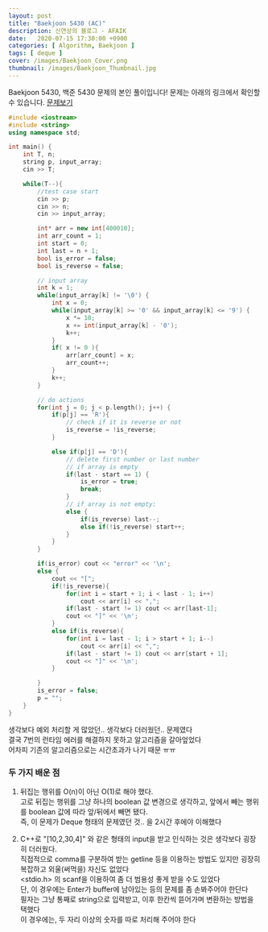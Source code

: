 ```yaml
---
layout: post
title: "Baekjoon 5430 (AC)"
description: 신연상의 블로그 - AFAIK
date:   2020-07-15 17:30:00 +0900
categories: [ Algorithm, Baekjoon ]
tags: [ deque ]
cover: /images/Baekjoon_Cover.png
thumbnail: /images/Baekjoon_Thumbnail.jpg
---
```


Baekjoon 5430, 백준 5430 문제의 본인 풀이입니다!
문제는 아래의 링크에서 확인할 수 있습니다.
[문제보기][prob]
<!-- more -->
```c++
#include <iostream>
#include <string>
using namespace std;

int main() {
    int T, n;
    string p, input_array;
    cin >> T;

    while(T--){
        //test case start
        cin >> p;
        cin >> n;
        cin >> input_array;

        int* arr = new int[400010];
        int arr_count = 1;
        int start = 0;
        int last = n + 1;
        bool is_error = false;
        bool is_reverse = false;

        // input array
        int k = 1;
        while(input_array[k] != '\0') {
            int x = 0;
            while(input_array[k] >= '0' && input_array[k] <= '9') {
                x *= 10;
                x += int(input_array[k] - '0');
                k++;
            }
            if( x != 0 ){
                arr[arr_count] = x;
                arr_count++;
            }
            k++;
        }

        // do actions
        for(int j = 0; j < p.length(); j++) {
            if(p[j] == 'R'){
                // check if it is reverse or not
                is_reverse = !is_reverse;
            }

            else if(p[j] == 'D'){
                // delete first number or last number
                // if array is empty
                if(last - start == 1) {
                    is_error = true;
                    break;
                }
                // if array is not empty:
                else {
                    if(is_reverse) last--;
                    else if(!is_reverse) start++;
                }
            }
        }

        if(is_error) cout << "error" << '\n';
        else {
            cout << "[";
            if(!is_reverse){
                for(int i = start + 1; i < last - 1; i++)
                    cout << arr[i] << ",";
                if(last - start != 1) cout << arr[last-1];
                cout << "]" << '\n';
            }
            else if(is_reverse){
                for(int i = last - 1; i > start + 1; i--)
                    cout << arr[i] << ",";
                if(last - start != 1) cout << arr[start + 1];
                cout << "]" << '\n';
            }

        }
        is_error = false;
        p = "";
    }
}
```

생각보다 예외 처리할 게 많았던.. 생각보다 더러웠던.. 문제였다  
결국 7번의 런타임 에러를 해결하지 못하고 알고리즘을 갈아엎었다  
어차피 기존의 알고리즘으로는 시간초과가 나기 때문 ㅠㅠ 

### 두 가지 배운 점

1. 뒤집는 행위를 O(n)이 아닌 O(1)로 해야 했다.  
고로 뒤집는 행위를 그냥 하나의 boolean 값 변경으로 생각하고, 앞에서 빼는 행위를 boolean 값에 따라 앞/뒤에서 빼면 됐다.  
즉, 이 문제가 Deque 형태의 문제였던 것.. 을 2시간 후에야 이해했다

2. C++로 "[10,2,30,4]" 와 같은 형태의 input을 받고 인식하는 것은
생각보다 굉장히 더러웠다.  
직접적으로 comma를 구분하여 받는 getline 등을 이용하는 방법도 있지만
굉장히 복잡하고 외울(써먹을) 자신도 없었다   
<stdio.h> 의 scanf을 이용하여 좀 더 범용성 좋게 받을 수도 있었다  
단, 이 경우에는 Enter가 buffer에 남아있는 등의 문제를 좀 손봐주어야 한단다  
필자는 그냥 통째로 string으로 입력받고, 이후 한칸씩 뜯어가며 변환하는 방법을 택했다  
이 경우에는, 두 자리 이상의 숫자를 따로 처리해 주어야 한다

[prob]: https://www.acmicpc.net/problem/5430